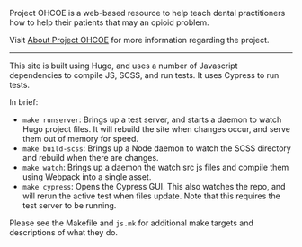 Project OHCOE is a web-based resource to help teach dental practitioners how to
help their patients that may an opioid problem.

Visit [About Project OHCOE](https://ohcoe.ctl.columbia.edu/about/) for more
information regarding the project.

---

This site is built using Hugo, and uses a number of Javascript dependencies to
compile JS, SCSS, and run tests. It uses Cypress to run tests.

In brief:
* `make runserver`: Brings up a test server, and starts a daemon to watch Hugo project files. It will rebuild the site when changes occur, and serve them out of memory for speed.
* `make build-scss`: Brings up a Node daemon to watch the SCSS directory and rebuild when there are changes.
* `make watch`: Brings up a daemon the watch src js files and compile them using Webpack into a single asset.
* `make cypress`: Opens the Cypress GUI. This also watches the repo, and will rerun the active test when files update. Note that this requires the test server to be running.

Please see the Makefile and `js.mk` for additional make targets and descriptions of what they do.
